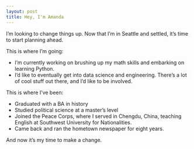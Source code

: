 ```yaml
---
layout: post
title: Hey, I'm Amanda
---
```


I’m looking to change things up. Now that I’m in Seattle and settled, it’s time to start planning ahead.

This is where I’m going:

- I’m currently working on brushing up my math skills and embarking on learning Python.
- I’d like to eventually get into data science and engineering. There’s a lot of cool stuff out there, and I’d like to be involved.


This is where I’ve been:

- Graduated with a BA in history
- Studied political science at a master’s level
- Joined the Peace Corps, where I served in Chengdu, China, teaching English at Southwest University for Nationalities.
- Came back and ran the hometown newspaper for eight years.

And now it’s my time to make a change.
